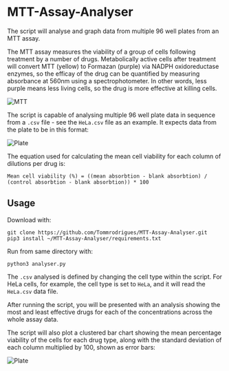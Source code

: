 # MTT-Assay-Analyser

The script will analyse and graph data from multiple 96 well plates from an MTT assay.

The MTT assay measures the viability of a group of cells following treatment by a number of drugs. Metabolically active cells after treatment will convert MTT (yellow) to Formazan (purple) via NADPH oxidoreductase enzymes, so the efficay of the drug can be quantified by measuring absorbance at 560nm using a spectrophotometer. In other words, less purple means less living cells, so the drug is more effective at killing cells.

![MTT](https://upload.wikimedia.org/wikipedia/commons/thumb/d/de/MTT_reaction.png/1600px-MTT_reaction.png)

The script is capable of analysing multiple 96 well plate data in sequence from a `.csv` file - see the `HeLa.csv` file as an example. It expects data from the plate to be in this format:

![Plate](https://i.ibb.co/Y867wkv/Picture-1.png)

The equation used for calculating the mean cell viability for each column of dilutions per drug is:
```
Mean cell viability (%) = ((mean absorbtion - blank absorbtion) / (control absorbtion - blank absorbtion)) * 100
```

## Usage

Download with:
```
git clone https://github.com/Tommrodrigues/MTT-Assay-Analyser.git
pip3 install ~/MTT-Assay-Analyser/requirements.txt
```

Run from same directory with:
```
python3 analyser.py
```

The `.csv` analysed is defined by changing the cell type within the script. For HeLa cells, for example, the cell type is set to `HeLa`, and it will read the `HeLa.csv` data file.

After running the script, you will be presented with an analysis showing the most and least effective drugs for each of the concentrations across the whole assay data.

The script will also plot a clustered bar chart showing the mean percentage viability of the cells for each drug type, along with the standard deviation of each column multiplied by 100, shown as error bars:

![Plate](https://i.ibb.co/m0X0myS/Figure-1.png)
